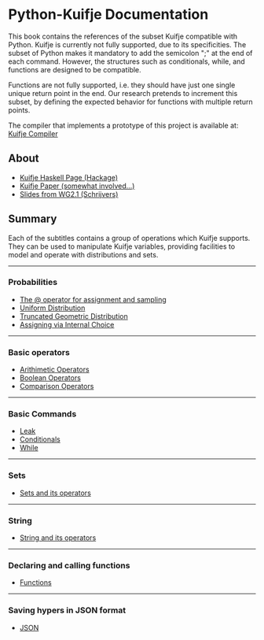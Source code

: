 # Python-Kuifje Documentation

This book contains the references of the subset Kuifje compatible with Python.
Kuifje is currently not fully supported, due to its specificities.
The subset of Python makes it mandatory to add the semicolon ";" at the end of each command.
However, the structures such as conditionals, while, and functions are designed to be compatible.

Functions are not fully supported, i.e. they should have just one single unique return point in the end.
Our research pretends to increment this subset, by defining the expected behavior for functions with multiple return points.

The compiler that implements a prototype of this project is available at:
[Kuifje Compiler](https://github.com/gleisonsdm/kuifje-compiler)

## About

- [Kuifje Haskell Page (Hackage)](https://hackage.haskell.org/package/kuifje)
- [Kuifje Paper (somewhat involved...)](http://www.cs.ox.ac.uk/people/jeremy.gibbons/publications/kuifje.pdf)
- [Slides from WG2.1 (Schrijvers)](https://meloen.cs.kuleuven.be/pub/IFIP21/Brandenburg/ifip_kuifje.pdf)

## Summary

Each of the subtitles contains a group of operations which Kuifje supports.
They can be used to manipulate Kuifje variables, providing facilities to model and operate with distributions and sets.

---

### Probabilities
- [The @ operator for assignment and sampling](https://github.com/gleisonsdm/Kuifje-Documentation/blob/main/Sampling_Assignment/Sampling_Assignment.md)
- [Uniform Distribution](https://github.com/gleisonsdm/Kuifje-Documentation/blob/main/Uniform_Assingment/Uniform%20Assingment.md)
- [Truncated Geometric Distribution](https://github.com/gleisonsdm/Kuifje-Documentation/blob/main/Geometric/Geometric.md)
- [Assigning via Internal Choice](https://github.com/gleisonsdm/Kuifje-Documentation/blob/main/Internal_Choice/Internal%20Choice.md)

---

### Basic operators
- [Arithimetic Operators](https://github.com/gleisonsdm/Kuifje-Documentation/blob/main/Arithimetic_Operations/Arithimetic.md)
- [Boolean Operators](https://github.com/gleisonsdm/Kuifje-Documentation/blob/main/Boolean_Operators/Boolean.md)
- [Comparison Operators](https://github.com/gleisonsdm/Kuifje-Documentation/blob/main/Comparing_Operators/Comparison.md)

---

### Basic Commands
- [Leak](https://github.com/gleisonsdm/Kuifje-Documentation/blob/main/Leak/Leak.md) 
- [Conditionals](https://github.com/gleisonsdm/Kuifje-Documentation/blob/main/Conditionals/Conditionals.md)
- [While](https://github.com/gleisonsdm/Kuifje-Documentation/blob/main/While/While.md) 

---

### Sets

- [Sets and its operators](https://github.com/gleisonsdm/Kuifje-Documentation/blob/main/Set/Set.md)

---

### String

- [String and its operators](https://github.com/gleisonsdm/Kuifje-Documentation/blob/main/String/String.md)

---


### Declaring and calling functions

- [Functions](https://github.com/gleisonsdm/Kuifje-Documentation/blob/main/Functions/Function.md)

---

### Saving hypers in JSON format
- [JSON](https://github.com/gleisonsdm/Kuifje-Documentation/blob/main/JSON/JSON.md)


